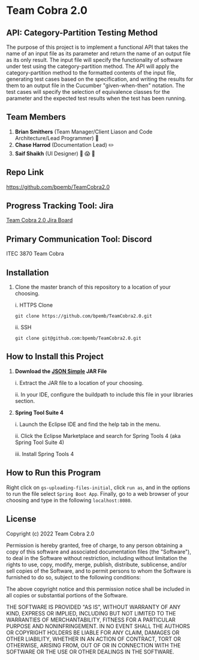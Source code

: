# Team Cobra 2.0
## API: Category-Partition Testing Method
The purpose of this project is to implement a functional API that takes the name of an input file as its parameter and return the name of an output file as its only result. The input file will specify the functionality of software under test using the category-partition method. The API will apply the category-partition method to the formatted contents of the input file, generating test cases based on the specification, and writing the results for them to an output file in the Cucumber "given-when-then" notation. The test cases will specify the selection of equivalence classes for the parameter and the expected test results when the test has been running.

## Team Members
1. **Brian Smithers** (Team Manager/Client Liason and Code Architecture/Lead Programmer) :mechanical_arm:
2. **Chase Harrod** (Documentation Lead) :pencil2:
3. **Saif Shaikh** (UI Designer) 🚧 :scream: 🚧

## Repo Link
https://github.com/bpemb/TeamCobra2.0

## Progress Tracking Tool: Jira
[Team Cobra 2.0 Jira Board](https://jira.ggc.edu/secure/RapidBoard.jspa?rapidView=146&projectKey=TC2&view=planning.nodetail&selectedIssue=TC2-20&epics=visible&issueLimit=-1&selectedEpic=TC2-1)

## Primary Communication Tool: Discord
ITEC 3870 Team Cobra

## Installation
1. Clone the master branch of this repository to a location of your choosing.
     <p>i. HTTPS Clone</p>
     
     ```
     git clone https://github.com/bpemb/TeamCobra2.0.git
     ```
     <p>ii. SSH</p>
      
     ```
     git clone git@github.com:bpemb/TeamCobra2.0.git
     ```

## How to Install this Project
1. **Download the [JSON Simple](http://www.java2s.com/Code/Jar/j/Downloadjsonsimple111jar.htm) JAR File**
     <p>i. Extract the JAR file to a location of your choosing. </p>
     <p>ii. In your IDE, configure the buildpath to include this file in your libraries section. </p>
2. **Spring Tool Suite 4**
     <p>i. Launch the Eclipse IDE and find the help tab in the menu.</p>
     <p>ii. Click the Eclipse Marketplace and search for Spring Tools 4 (aka Spring Tool Suite 4)</p>
     <p>iii. Install Spring Tools 4</p>
     
## How to Run this Program
Right click on ```gs-uploading-files-initial```, click ```run as```, and in the options to run the file select ```Spring Boot App```. Finally,
go to a web browser of your choosing and type in the following ```localhost:8080```.

## License
Copyright (c) 2022 Team Cobra 2.0

Permission is hereby granted, free of charge, to any person obtaining a copy of this software and associated documentation files (the "Software"), to deal in the Software without restriction, including without limitation the rights to use, copy, modify, merge, publish, distribute, sublicense, and/or sell copies of the Software, and to permit persons to whom the Software is furnished to do so, subject to the following conditions:

The above copyright notice and this permission notice shall be included in all copies or substantial portions of the Software.

THE SOFTWARE IS PROVIDED "AS IS", WITHOUT WARRANTY OF ANY KIND, EXPRESS OR IMPLIED, INCLUDING BUT NOT LIMITED TO THE WARRANTIES OF MERCHANTABILITY, FITNESS FOR A PARTICULAR PURPOSE AND NONINFRINGEMENT. IN NO EVENT SHALL THE AUTHORS OR COPYRIGHT HOLDERS BE LIABLE FOR ANY CLAIM, DAMAGES OR OTHER LIABILITY, WHETHER IN AN ACTION OF CONTRACT, TORT OR OTHERWISE, ARISING FROM, OUT OF OR IN CONNECTION WITH THE SOFTWARE OR THE USE OR OTHER DEALINGS IN THE SOFTWARE.

